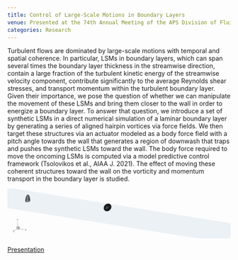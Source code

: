 ```yaml
---
title: Control of Large-Scale Motions in Boundary Layers
venue: Presented at the 74th Annual Meeting of the APS Division of Fluid Dynamics, Phoenix, AZ, 2021.
categories: Research
---
```


Turbulent flows are dominated by large-scale motions with temporal and spatial coherence. In particular, LSMs in boundary layers, which can span several times the boundary layer thickness in the streamwise direction, contain a large fraction of the turbulent kinetic energy of the streamwise velocity component, contribute significantly to the average Reynolds shear stresses, and transport momentum within the turbulent boundary layer. Given their importance, we pose the question of whether we can manipulate the movement of these LSMs and bring them closer to the wall in order to energize a boundary layer. To answer that question, we introduce a set of synthetic LSMs in a direct numerical simulation of a laminar boundary layer by generating a series of aligned hairpin vortices via force fields. We then target these structures via an actuator modeled as a body force field with a pitch angle towards the wall that generates a region of downwash that traps and pushes the synthetic LSMs toward the wall. The body force required to move the oncoming LSMs is computed via a model predictive control framework (Tsolovikos et al., AIAA J. 2021). The effect of moving these coherent structures toward the wall on the vorticity and momentum transport in the boundary layer is studied.

![](/docs/control_of_synthetic_lsms.gif)

[Presentation](https://alextsolovikos.github.io/docs/APS_DFD_2021_Alex_Tsolovikos_Control_of_Large_Scale_Motions_in_Boundary_Layers.pdf)
